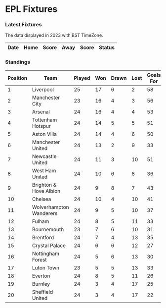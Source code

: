 # EPL Fixtures

### Latest Fixtures

The data displayed in 2023 with BST TimeZone.

<!-- START_TABLE -->
| Date | Home | Score | Away | Score | Status |
|-------------|--------|--------------|--------|--------------|--------|
<!-- END_TABLE -->

### Standings

<!-- START_STANDINGS -->
| Position | Team | Played | Won | Drawn | Lost | Goals For | Goals Against | Goal Difference | Points |
|----------|------|--------|-----|-------|------|-----------|---------------|-----------------|--------|
| 1 | Liverpool | 25 | 17 | 6 | 2 | 58 | 24 | 34 | 57 |
| 2 | Manchester City | 23 | 16 | 4 | 3 | 56 | 25 | 31 | 52 |
| 3 | Arsenal | 24 | 16 | 4 | 4 | 53 | 22 | 31 | 52 |
| 4 | Tottenham Hotspur | 24 | 14 | 5 | 5 | 51 | 36 | 15 | 47 |
| 5 | Aston Villa | 24 | 14 | 4 | 6 | 50 | 32 | 18 | 46 |
| 6 | Manchester United | 24 | 13 | 2 | 9 | 33 | 33 | 0 | 41 |
| 7 | Newcastle United | 24 | 11 | 3 | 10 | 51 | 39 | 12 | 36 |
| 8 | West Ham United | 24 | 10 | 6 | 8 | 36 | 42 | -6 | 36 |
| 9 | Brighton & Hove Albion | 24 | 9 | 8 | 7 | 43 | 40 | 3 | 35 |
| 10 | Chelsea | 24 | 10 | 4 | 10 | 41 | 40 | 1 | 34 |
| 11 | Wolverhampton Wanderers | 24 | 9 | 5 | 10 | 37 | 39 | -2 | 32 |
| 12 | Fulham | 24 | 8 | 5 | 11 | 33 | 39 | -6 | 29 |
| 13 | Bournemouth | 23 | 7 | 6 | 10 | 31 | 44 | -13 | 27 |
| 14 | Brentford | 24 | 7 | 4 | 13 | 35 | 42 | -7 | 25 |
| 15 | Crystal Palace | 24 | 6 | 6 | 12 | 27 | 43 | -16 | 24 |
| 16 | Nottingham Forest | 24 | 5 | 6 | 13 | 30 | 44 | -14 | 21 |
| 17 | Luton Town | 23 | 5 | 5 | 13 | 33 | 45 | -12 | 20 |
| 18 | Everton | 24 | 8 | 5 | 11 | 26 | 32 | -6 | 19 |
| 19 | Burnley | 24 | 3 | 4 | 17 | 25 | 50 | -25 | 13 |
| 20 | Sheffield United | 24 | 3 | 4 | 17 | 22 | 60 | -38 | 13 |
<!-- END_STANDINGS -->
